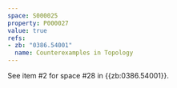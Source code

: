 ```yaml
---
space: S000025
property: P000027
value: true
refs:
- zb: "0386.54001"
  name: Counterexamples in Topology
---
```


See item #2 for space #28 in {{zb:0386.54001}}.
